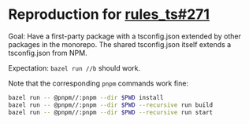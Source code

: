 # Reproduction for [rules_ts#271](https://github.com/aspect-build/rules_ts/issues/271)

Goal: Have a first-party package with a tsconfig.json extended by other packages
in the monorepo. The shared tsconfig.json itself extends a tsconfig.json from NPM.

Expectation: `bazel run //b` should work.

Note that the corresponding `pnpm` commands work fine:

```bash
bazel run -- @pnpm//:pnpm --dir $PWD install
bazel run -- @pnpm//:pnpm --dir $PWD --recursive run build
bazel run -- @pnpm//:pnpm --dir $PWD --recursive run start
```
